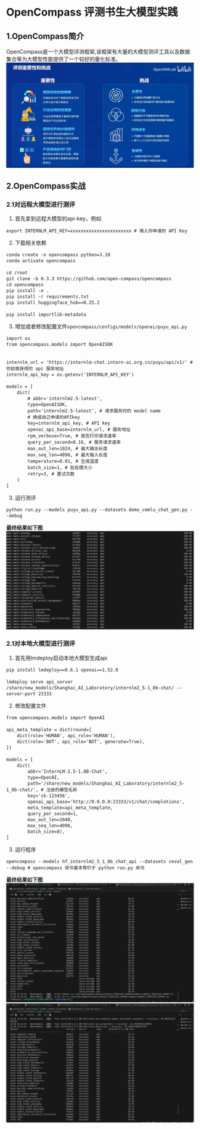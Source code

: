 # OpenCompass 评测书生大模型实践

## 1.OpenCompass简介
OpenCompass是一个大模型评测框架,该框架有大量的大模型测评工具以及数据集合等为大模型性能提供了一个较好的量化标准。
![](1-1.png)

## 2.OpenCompass实战

### 2.1对远程大模型进行测评

1. 首先拿到远程大模型的api-key，例如
```
export INTERNLM_API_KEY=xxxxxxxxxxxxxxxxxxxxxxx # 填入你申请的 API Key
```
2. 下载相关依赖
```
conda create -n opencompass python=3.10
conda activate opencompass

cd /root
git clone -b 0.3.3 https://github.com/open-compass/opencompass
cd opencompass
pip install -e .
pip install -r requirements.txt
pip install huggingface_hub==0.25.2

pip install importlib-metadata
```
3. 增加或者修改配置文件`opencompass/configs/models/openai/puyu_api.py`
   
```
import os
from opencompass.models import OpenAISDK


internlm_url = 'https://internlm-chat.intern-ai.org.cn/puyu/api/v1/' # 你前面获得的 api 服务地址
internlm_api_key = os.getenv('INTERNLM_API_KEY')

models = [
    dict(
        # abbr='internlm2.5-latest',
        type=OpenAISDK,
        path='internlm2.5-latest', # 请求服务时的 model name
        # 换成自己申请的APIkey
        key=internlm_api_key, # API key
        openai_api_base=internlm_url, # 服务地址
        rpm_verbose=True, # 是否打印请求速率
        query_per_second=0.16, # 服务请求速率
        max_out_len=1024, # 最大输出长度
        max_seq_len=4096, # 最大输入长度
        temperature=0.01, # 生成温度
        batch_size=1, # 批处理大小
        retry=3, # 重试次数
    )
]
```
3. 运行测评
```
python run.py --models puyu_api.py --datasets demo_cmmlu_chat_gen.py --debug
```

**最终结果如下图**
![](2-1.png)

### 2.1对本地大模型进行测评
1. 首先用lmdeploy启动本地大模型生成api
```
pip install lmdeploy==0.6.1 openai==1.52.0

lmdeploy serve api_server /share/new_models/Shanghai_AI_Laboratory/internlm2_5-1_8b-chat/ --server-port 23333
```
2. 修改配置文件
```
from opencompass.models import OpenAI

api_meta_template = dict(round=[
    dict(role='HUMAN', api_role='HUMAN'),
    dict(role='BOT', api_role='BOT', generate=True),
])

models = [
    dict(
        abbr='InternLM-2.5-1.8B-Chat',
        type=OpenAI,
        path='/share/new_models/Shanghai_AI_Laboratory/internlm2_5-1_8b-chat/', # 注册的模型名称
        key='sk-123456',
        openai_api_base='http://0.0.0.0:23333/v1/chat/completions', 
        meta_template=api_meta_template,
        query_per_second=1,
        max_out_len=2048,
        max_seq_len=4096,
        batch_size=8),
]
```
3. 运行程序
```
opencompass --models hf_internlm2_5_1_8b_chat_api --datasets ceval_gen --debug # opencompass 命令基本等价于 python run.py 命令
```

**最终结果如下图**
![](2-2.png)
![](2-3.png)